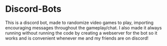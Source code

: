 # Discord-Bots
This is a discord bot, made to randomize video games to play, importing encouraging messages throughout the gameplay/chat. I also made it always running without running the code by creating a webserver for the bot so it works and is convenient whenever me and my friends are on discord!
